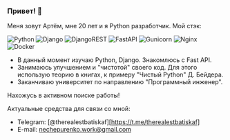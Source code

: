 ### Привет! 👋
Меня зовут Артём, мне 20 лет и я Python разработчик. Мой стэк:

![Python](https://img.shields.io/badge/python-3670A0?style=for-the-badge&logo=python&logoColor=ffdd54)
![Django](https://img.shields.io/badge/django-%23092E20.svg?style=for-the-badge&logo=django&logoColor=white)
![DjangoREST](https://img.shields.io/badge/DJANGO-REST-ff1709?style=for-the-badge&logo=django&logoColor=white&color=ff1709&labelColor=gray)
![FastAPI](https://img.shields.io/badge/FastAPI-005571?style=for-the-badge&logo=fastapi)
![Gunicorn](https://img.shields.io/badge/gunicorn-%298729.svg?style=for-the-badge&logo=gunicorn&logoColor=white)
![Nginx](https://img.shields.io/badge/nginx-%23009639.svg?style=for-the-badge&logo=nginx&logoColor=white)
![Docker](https://img.shields.io/badge/docker-%230db7ed.svg?style=for-the-badge&logo=docker&logoColor=white)

- В данный момент изучаю Python, Django. Знакомлюсь с Fast API.
- Занимаюсь улучшением и "чистотой" своего код. Для этого использую теорию в книгах, к примеру "Чистый Python" Д. Бейдера.
- Заканчиваю университет по направлению "Программный инженер".


Нахожусь в активном поиске работы!

Актуальные средства для связи со мной:
- Telegram: [@therealestbatiskaf][https://t.me/therealestbatiskaf]
- E-mail: nechepurenko.work@gmail.com
